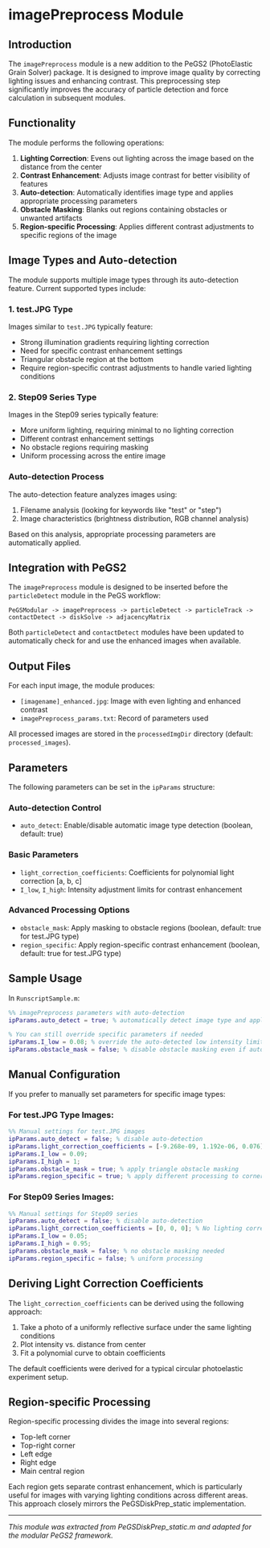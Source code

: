 # imagePreprocess Module

## Introduction
The `imagePreprocess` module is a new addition to the PeGS2 (PhotoElastic Grain Solver) package. It is designed to improve image quality by correcting lighting issues and enhancing contrast. This preprocessing step significantly improves the accuracy of particle detection and force calculation in subsequent modules.

## Functionality
The module performs the following operations:
1. **Lighting Correction**: Evens out lighting across the image based on the distance from the center
2. **Contrast Enhancement**: Adjusts image contrast for better visibility of features
3. **Auto-detection**: Automatically identifies image type and applies appropriate processing parameters
4. **Obstacle Masking**: Blanks out regions containing obstacles or unwanted artifacts
5. **Region-specific Processing**: Applies different contrast adjustments to specific regions of the image

## Image Types and Auto-detection
The module supports multiple image types through its auto-detection feature. Current supported types include:

### 1. test.JPG Type
Images similar to `test.JPG` typically feature:
- Strong illumination gradients requiring lighting correction
- Need for specific contrast enhancement settings
- Triangular obstacle region at the bottom
- Require region-specific contrast adjustments to handle varied lighting conditions

### 2. Step09 Series Type
Images in the Step09 series typically feature:
- More uniform lighting, requiring minimal to no lighting correction
- Different contrast enhancement settings
- No obstacle regions requiring masking
- Uniform processing across the entire image

### Auto-detection Process
The auto-detection feature analyzes images using:
1. Filename analysis (looking for keywords like "test" or "step")
2. Image characteristics (brightness distribution, RGB channel analysis)

Based on this analysis, appropriate processing parameters are automatically applied.

## Integration with PeGS2
The `imagePreprocess` module is designed to be inserted before the `particleDetect` module in the PeGS workflow:

```
PeGSModular -> imagePreprocess -> particleDetect -> particleTrack -> contactDetect -> diskSolve -> adjacencyMatrix
```

Both `particleDetect` and `contactDetect` modules have been updated to automatically check for and use the enhanced images when available.

## Output Files
For each input image, the module produces:
- `[imagename]_enhanced.jpg`: Image with even lighting and enhanced contrast
- `imagePreprocess_params.txt`: Record of parameters used

All processed images are stored in the `processedImgDir` directory (default: `processed_images`).

## Parameters
The following parameters can be set in the `ipParams` structure:

### Auto-detection Control
- `auto_detect`: Enable/disable automatic image type detection (boolean, default: true)

### Basic Parameters
- `light_correction_coefficients`: Coefficients for polynomial light correction [a, b, c]
- `I_low`, `I_high`: Intensity adjustment limits for contrast enhancement

### Advanced Processing Options
- `obstacle_mask`: Apply masking to obstacle regions (boolean, default: true for test.JPG type)
- `region_specific`: Apply region-specific contrast enhancement (boolean, default: true for test.JPG type)

## Sample Usage
In `RunscriptSample.m`:

```matlab
%% imagePreprocess parameters with auto-detection
ipParams.auto_detect = true; % automatically detect image type and apply appropriate parameters

% You can still override specific parameters if needed
ipParams.I_low = 0.08; % override the auto-detected low intensity limit
ipParams.obstacle_mask = false; % disable obstacle masking even if auto-detected
```

## Manual Configuration
If you prefer to manually set parameters for specific image types:

### For test.JPG Type Images:
```matlab
%% Manual settings for test.JPG images
ipParams.auto_detect = false; % disable auto-detection
ipParams.light_correction_coefficients = [-9.268e-09, 1.192e-06, 0.076]; 
ipParams.I_low = 0.09;
ipParams.I_high = 1;
ipParams.obstacle_mask = true; % apply triangle obstacle masking
ipParams.region_specific = true; % apply different processing to corners and edges
```

### For Step09 Series Images:
```matlab
%% Manual settings for Step09 series
ipParams.auto_detect = false; % disable auto-detection
ipParams.light_correction_coefficients = [0, 0, 0]; % No lighting correction
ipParams.I_low = 0.05;
ipParams.I_high = 0.95;
ipParams.obstacle_mask = false; % no obstacle masking needed
ipParams.region_specific = false; % uniform processing
```

## Deriving Light Correction Coefficients
The `light_correction_coefficients` can be derived using the following approach:
1. Take a photo of a uniformly reflective surface under the same lighting conditions
2. Plot intensity vs. distance from center
3. Fit a polynomial curve to obtain coefficients

The default coefficients were derived for a typical circular photoelastic experiment setup.

## Region-specific Processing
Region-specific processing divides the image into several regions:
- Top-left corner
- Top-right corner
- Left edge
- Right edge
- Main central region

Each region gets separate contrast enhancement, which is particularly useful for images with varying lighting conditions across different areas. This approach closely mirrors the PeGSDiskPrep_static implementation.

---

*This module was extracted from PeGSDiskPrep_static.m and adapted for the modular PeGS2 framework.* 